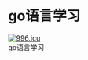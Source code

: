 # go语言学习
<a href="https://996.icu"><img src="https://img.shields.io/badge/link-996.icu-red.svg" alt="996.icu"></a><br/>
go语言学习
